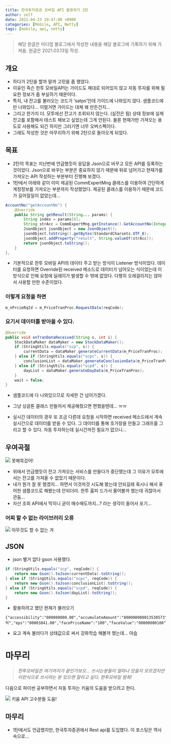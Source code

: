 ```yaml
---
title: 한국투자증권 모바일 API 활용하기 2탄
author: self
date: 2022-04-23 19:47:00 +0900
categories: [Mobile, API, Netty]
tags: [mobile, api, netty]
---
```


> 해당 원글은 미디엄 블로그에서 작성한 내용을 해당 블로그에 기록하기 위해 가져옴.
> 원글은 2021.03.13일 작성.

## 개요
* 하다가 2탄을 할까 말까 고민을 좀 했었다.
* 이유인 즉슨 한투 모바일API는 가이드도 제대로 되어있지 않고 자동 투자를 위해 필요한 정보가 좀 부실하기 때문이다.
* 특히, 내 잔고를 불러오는 코드가 ‘satps’인데 가이드에 나와있지 않다. 샘플코드에만 나와있다… 이럴거면 가이드는 대체 왜 만든건지…
* 그리고 한가지 더. 모투에선 잔고가 조회되지 않는다. (실전은 됨) 상태 정보에 실제 잔고를 포함해서 테스트 해보고 싶었는데 그게 안된다. 물론 현재가만 가져오는 용도로 사용해도 되긴 하지만 그러기엔 너무 오버스펙이다.
* 그래도 작성한 것은 마무리하기 위해 2탄으로 돌아오게 되었다.

## 목표
* 2탄의 목표는 지난번에 언급했듯이 응답을 Json으로 바꾸고 모든 API를 등록하는 것이었다. Json으로 바꾸는 부분은 중요하지 않기 때문에 뒤로 넘어가고 현재가를 가져오는 API 작성하는 부분부터 진행해 보겠다.
* 1탄에서 아래와 같이 이미 제공된 CommExpertMng 클래스를 이용하여 간단하게 계정정보를 가져오는 부분까지 작성했었다. 제공된 클래스를 이용하기 때문에 코드가 길어질일이 없었는데…

``` java
AccountNo("getAccountNo") {
    @Override
    public String getResult(String... params) {
        String index = params[0];
        String strAcc = CommExpertMng.getInstance().GetAccountNo(Integer.parseInt(index));
        JsonObject jsonObject = new JsonObject();
        jsonObject.toString().getBytes(StandardCharsets.UTF_8);
        jsonObject.addProperty("result", String.valueOf(strAcc));
        return jsonObject.toString();
    }
},
```

* 기본적으로 한투 모바일 API의 데이터 주고 받는 방식이 Listener 방식이었다. 데이터를 요청하면 Override된 received 메소드로 데이터가 넘어오는 식이었는데 이방식으로 인해 요청에 딜레이가 발생할 수 밖에 없었다. 다행히 오래걸리지는 않아서 사용할 만한 수준이었다.

### 이렇게 요청을 하면

``` java
m_nPrcieRqId = m_PriceTranProc.RequestData(reqCode);
```

### 요기서 데이터를 받아올 수 있다.

``` java
@Override
public void onTranDataReceived(String s, int i) {
    StockDataMaker dataMaker = new StockDataMaker();
    if (StringUtils.equals("scp", s)) {
        currentData = dataMaker.generateCurrentData(m_PriceTranProc);
    } else if (StringUtils.equals("scpc", s)) {
        conclusionList = dataMaker.generateConclusionData(m_PriceTranProc);
    } else if (StringUtils.equals("scpd", s)) {
        dayList = dataMaker.generateDayData(m_PriceTranProc);
    }
    wait = false;
}
```

* 샘플코드에 다 나와있으므로 자세한 건 넘어가겠다.
* 그냥 싱글톤 클래스 만들어서 제공해줬으면 편했을텐데… ㅠㅠ

* 실시간 데이터의 경우 또 조금 다른데 요청을 시작하면 received 메소드에서 계속 실시간으로 데이터를 받을 수 있다. 그 데이터를 통해 호가창을 만들고 그래프를 그리고 할 수 있다. 자동 투자하는데 실시간까진 필요가 없으니…

## 우여곡절

![](https://miro.medium.com/max/960/0*TFxZslDo6D4LCG2p.jpg)
못해묵겄어!

* 위에서 언급했듯이 잔고 가져오는 서비스를 만들다가 중단했는데 그 이유가 모투에서는 잔고를 가져올 수 없었기 때문이다.
* 내가 뭔가 잘 못 했겠지… 하면서 이것저것 시도해 봤는데 안되길래 혹시나 해서 퓨어한 샘플코드로 해봤는데 안되더라. 한투 홈피 드가서 물어볼까 했는데 귀찮아서 관둠…
* 자산 조회 API에서 막히니 굳이 매수매도까지…? 라는 생각이 들어서 포기…

### 어찌 할 수 없는 라이브러리 오류

![](https://miro.medium.com/max/1400/1*avjYnDYjyj40xvPcCBaalA.png)
아무것도 할 수 없는 겨

## JSON

* json 별거 없다 gson 사용했다.

``` java
if (StringUtils.equals("scp", reqCode)) {
    return new Gson().toJson(currentData).toString();
} else if (StringUtils.equals("scpc", reqCode)) {
    return new Gson().toJson(conclusionList).toString();
} else if (StringUtils.equals("scpd", reqCode)) {
    return new Gson().toJson(dayList).toString();
}
```

* 활용하려고 했던 현재가 불러오기

```
{"accessibility":"000000000.00","accumulateAmount":"000000000013530573","accumulateTrade":"000001121128514600","averagePrice":"0000000000082861.97","beMaxPrice":"0000096800","beMaxPriceDay":"20210111","beMinPrice":"0000042300","beMinPriceDay":"20200319","bps":"00039406.00","capital":"0000000000000000007780","capitalName":"7,780 억","eps":"00003841.00","facePriceName":"100","faceValue":"00000000100","foreignBuy":"000002116847","foreignTotalCount":"000000003265821004","htsBuyAmountUnit":"0000000001","htsForeignRate":"00054.71","limitWidth":"0000024550","loanRate":"00000.16","lowerLimit":"0000057400","marketCapitalization":"000000000004942980","maxPrice":"0000083500","minPrice":"0000082400","pbr":"00002.10","per":"00021.56","pivotPoint":"0000081833","pivotResist2":"0000083333","pivotResits1":"0000082666","pivotSupport1":"0000081166","pivotSupport2":"0000080333","price":"0000082800","price2":"0000083100","programBuy":"000000000000699509","quoteUnit":"0000000100","referencePrice":"0000082000","resistValue":"0000083000","settleMonth":"12","shortSellingYn":"N","shortStockCode":"005930","stockCount":"000000005969782550","substitute":"0000065600","supportValue":"0000081500","thanBeMaxPriceRate":"-0014.46","thanBeMinPriceRate":"00095.74","thanCode":"2","thanPrice":"0000000800","thanRate":"00000.98","thanTradeRate":"00056.81","thanWeekMaxPriceRate":"-0014.46","thanWeekMinPriceRate":"00095.74","thanYearMaxPriceRate":"-0014.46","thanYearMinPriceRate":"00003.24","turnover":"00000.23","upperLimit":"0000106500","weekMaxPrice":"0000096800","weekMaxPriceDay":"20210111","weekMinPrice":"0000042300","weekMinPriceDay":"20200319","yearMaxPrice":"0000096800","yearMaxPriceDay":"20210111","yearMinPrice":"0000080200","yearMinPriceDay":"20210104"}
```

* 요고 계속 불러다가 상태값으로 써서 강화학습 해볼까 했는데… 아숩

마무리
===

> _한투모바일은 여기까지가 끝인가보오…
쓰시는분들이 얼마나 있을지 모르겠지만 이런식으로 쓰시려는 분 있으면 말리고 싶다. 한투모바일 멈춰!_

다음으로 파이썬 공부하면서 자동 투자는 키움의 도움을 받으려고 한다.

![](https://miro.medium.com/max/1400/0*hHFnQSrZGbKndwK0.jpg)
키움 API 고수분들 도움!


## 마무리
* 1탄에서도 언급했지만, 한국투자증권에서 Rest api를 도입했다. 이 포스팅은 역사 속으로...
